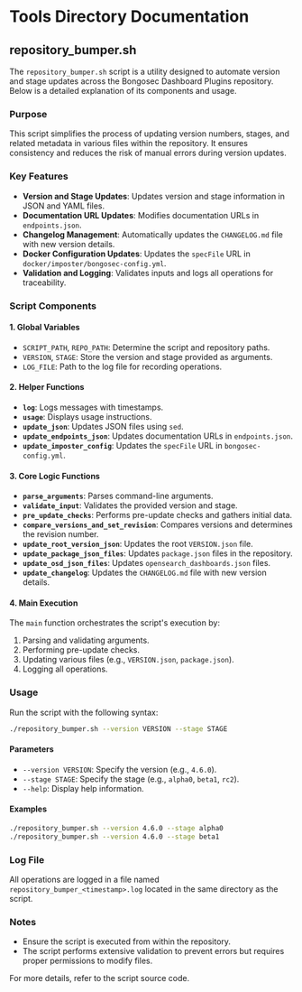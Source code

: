 # Tools Directory Documentation

## repository_bumper.sh

The `repository_bumper.sh` script is a utility designed to automate version and stage updates across the Bongosec Dashboard Plugins repository. Below is a detailed explanation of its components and usage.

### Purpose

This script simplifies the process of updating version numbers, stages, and related metadata in various files within the repository. It ensures consistency and reduces the risk of manual errors during version updates.

### Key Features

- **Version and Stage Updates**: Updates version and stage information in JSON and YAML files.
- **Documentation URL Updates**: Modifies documentation URLs in `endpoints.json`.
- **Changelog Management**: Automatically updates the `CHANGELOG.md` file with new version details.
- **Docker Configuration Updates**: Updates the `specFile` URL in `docker/imposter/bongosec-config.yml`.
- **Validation and Logging**: Validates inputs and logs all operations for traceability.

### Script Components

#### 1. Global Variables

- `SCRIPT_PATH`, `REPO_PATH`: Determine the script and repository paths.
- `VERSION`, `STAGE`: Store the version and stage provided as arguments.
- `LOG_FILE`: Path to the log file for recording operations.

#### 2. Helper Functions

- **`log`**: Logs messages with timestamps.
- **`usage`**: Displays usage instructions.
- **`update_json`**: Updates JSON files using `sed`.
- **`update_endpoints_json`**: Updates documentation URLs in `endpoints.json`.
- **`update_imposter_config`**: Updates the `specFile` URL in `bongosec-config.yml`.

#### 3. Core Logic Functions

- **`parse_arguments`**: Parses command-line arguments.
- **`validate_input`**: Validates the provided version and stage.
- **`pre_update_checks`**: Performs pre-update checks and gathers initial data.
- **`compare_versions_and_set_revision`**: Compares versions and determines the revision number.
- **`update_root_version_json`**: Updates the root `VERSION.json` file.
- **`update_package_json_files`**: Updates `package.json` files in the repository.
- **`update_osd_json_files`**: Updates `opensearch_dashboards.json` files.
- **`update_changelog`**: Updates the `CHANGELOG.md` file with new version details.

#### 4. Main Execution

The `main` function orchestrates the script's execution by:

1. Parsing and validating arguments.
2. Performing pre-update checks.
3. Updating various files (e.g., `VERSION.json`, `package.json`).
4. Logging all operations.

### Usage

Run the script with the following syntax:

```bash
./repository_bumper.sh --version VERSION --stage STAGE
```

#### Parameters

- `--version VERSION`: Specify the version (e.g., `4.6.0`).
- `--stage STAGE`: Specify the stage (e.g., `alpha0`, `beta1`, `rc2`).
- `--help`: Display help information.

#### Examples

```bash
./repository_bumper.sh --version 4.6.0 --stage alpha0
./repository_bumper.sh --version 4.6.0 --stage beta1
```

### Log File

All operations are logged in a file named `repository_bumper_<timestamp>.log` located in the same directory as the script.

### Notes

- Ensure the script is executed from within the repository.
- The script performs extensive validation to prevent errors but requires proper permissions to modify files.

For more details, refer to the script source code.
